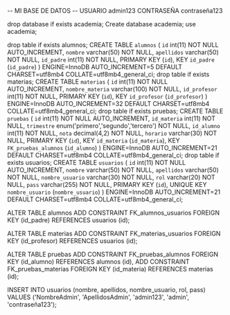 -- MI BASE DE DATOS
-- USUARIO admin123 CONTRASEÑA contraseña123

drop database if exists academia;
Create database academia;
use academia;

drop table if exists alumnos;
CREATE TABLE `alumnos` (
 `id` int(11) NOT NULL AUTO_INCREMENT,
 `nombre` varchar(50) NOT NULL,
 `apellidos` varchar(50) NOT NULL,
 `id_padre` int(11) NOT NULL,
 PRIMARY KEY (`id`),
 KEY `id_padre` (`id_padre`)
) ENGINE=InnoDB AUTO_INCREMENT=5 DEFAULT CHARSET=utf8mb4 COLLATE=utf8mb4_general_ci;
drop table if exists materias;
CREATE TABLE `materias` (
 `id` int(11) NOT NULL AUTO_INCREMENT,
 `nombre_materia` varchar(100) NOT NULL,
 `id_profesor` int(11) NOT NULL,
 PRIMARY KEY (`id`),
 KEY `id_profesor` (`id_profesor`)
) ENGINE=InnoDB AUTO_INCREMENT=32 DEFAULT CHARSET=utf8mb4 COLLATE=utf8mb4_general_ci;
drop table if exists pruebas;
CREATE TABLE `pruebas` (
 `id` int(11) NOT NULL AUTO_INCREMENT,
 `id_materia` int(11) NOT NULL,
 `trimestre` enum('primero','segundo','tercero') NOT NULL,
 `id_alumno` int(11) NOT NULL,
 `nota` decimal(4,2) NOT NULL,
 `horario` varchar(30) NOT NULL,
 PRIMARY KEY (`id`),
 KEY `id_materia` (`id_materia`),
 KEY `FK_pruebas_alumnos` (`id_alumno`)
) ENGINE=InnoDB AUTO_INCREMENT=21 DEFAULT CHARSET=utf8mb4 COLLATE=utf8mb4_general_ci;
drop table if exists usuarios;
CREATE TABLE `usuarios` (
 `id` int(11) NOT NULL AUTO_INCREMENT,
 `nombre` varchar(50) NOT NULL,
 `apellidos` varchar(50) NOT NULL,
 `nombre_usuario` varchar(30) NOT NULL,
 `rol` varchar(20) NOT NULL,
 `pass` varchar(255) NOT NULL,
 PRIMARY KEY (`id`),
 UNIQUE KEY `nombre_usuario` (`nombre_usuario`)
) ENGINE=InnoDB AUTO_INCREMENT=21 DEFAULT CHARSET=utf8mb4 COLLATE=utf8mb4_general_ci;


ALTER TABLE alumnos
ADD CONSTRAINT FK_alumnos_usuarios FOREIGN KEY (id_padre) REFERENCES usuarios (id);

ALTER TABLE materias
ADD CONSTRAINT FK_materias_usuarios FOREIGN KEY (id_profesor) REFERENCES usuarios (id);

ALTER TABLE pruebas
ADD CONSTRAINT FK_pruebas_alumnos FOREIGN KEY (id_alumno) REFERENCES alumnos (id),
ADD CONSTRAINT FK_pruebas_materias FOREIGN KEY (id_materia) REFERENCES materias (id);




INSERT INTO usuarios (nombre, apellidos, nombre_usuario, rol, pass)
VALUES ('NombreAdmin', 'ApellidosAdmin', 'admin123', 'admin', 'contraseña123');
